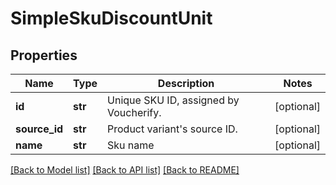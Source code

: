 # SimpleSkuDiscountUnit


## Properties

Name | Type | Description | Notes
------------ | ------------- | ------------- | -------------
**id** | **str** | Unique SKU ID, assigned by Voucherify. | [optional] 
**source_id** | **str** | Product variant&#39;s source ID. | [optional] 
**name** | **str** | Sku name | [optional] 

[[Back to Model list]](../README.md#documentation-for-models) [[Back to API list]](../README.md#documentation-for-api-endpoints) [[Back to README]](../README.md)


